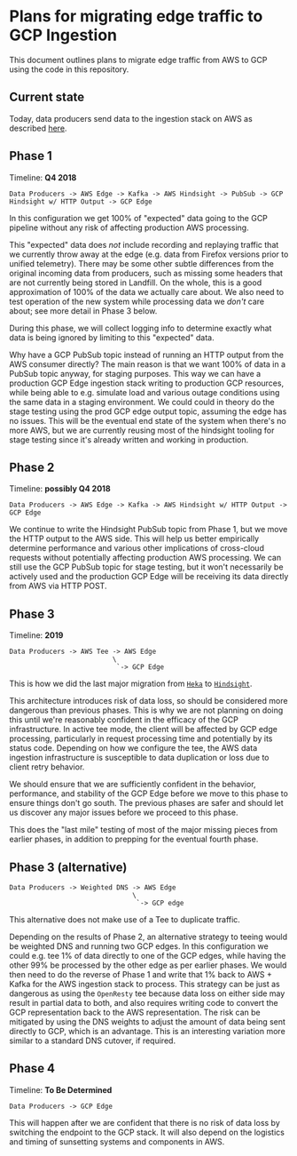 # Plans for migrating edge traffic to GCP Ingestion

This document outlines plans to migrate edge traffic from AWS to GCP using the code in this repository.

## Current state

Today, data producers send data to the ingestion stack on AWS as described [here](https://github.com/mozilla/firefox-data-docs/blob/042fddcbf27aa5993ee5578224200a3ef65fd7c7/src/concepts/pipeline/data_pipeline_detail.md#ingestion).

## Phase 1

Timeline: **Q4 2018**

```
Data Producers -> AWS Edge -> Kafka -> AWS Hindsight -> PubSub -> GCP Hindsight w/ HTTP Output -> GCP Edge
```

In this configuration we get 100% of "expected" data going to the GCP pipeline without any risk of affecting production AWS processing.

This "expected" data does _not_ include recording and replaying traffic that we currently throw away at the edge (e.g. data from Firefox versions prior to unified telemetry). There may be some other subtle differences from the original incoming data from producers, such as missing some headers that are not currently being stored in Landfill. On the whole, this is a good approximation of 100% of the data we actually care about. We also need to test operation of the new system while processing data we _don't_ care about; see more detail in Phase 3 below.

During this phase, we will collect logging info to determine exactly what data is being ignored by limiting to this "expected" data.

Why have a GCP PubSub topic instead of running an HTTP output from the AWS consumer directly? The main reason is that we want 100% of data in a PubSub topic anyway, for staging purposes. This way we can have a production GCP Edge ingestion stack writing to production GCP resources, while being able to e.g. simulate load and various outage conditions using the same data in a staging environment. We could could in theory do the stage testing using the prod GCP edge output topic, assuming the edge has no issues. This will be the eventual end state of the system when there's no more AWS, but we are currently reusing most of the hindsight tooling for stage testing since it's already written and working in production.

## Phase 2

Timeline: **possibly Q4 2018**

```
Data Producers -> AWS Edge -> Kafka -> AWS Hindsight w/ HTTP Output -> GCP Edge
```

We continue to write the Hindsight PubSub topic from Phase 1, but we move the HTTP output to the AWS side. This will help us better empirically determine performance and various other implications of cross-cloud requests without potentially affecting production AWS processing. We can still use the GCP PubSub topic for stage testing, but it won't necessarily be actively used and the production GCP Edge will be receiving its data directly from AWS via HTTP POST.

## Phase 3

Timeline: **2019**

```
Data Producers -> AWS Tee -> AWS Edge
                          \
                           `-> GCP Edge
```

This is how we did the last major migration from [`Heka`](https://hekad.readthedocs.io/en/v0.10.0/) to [`Hindsight`](http://mozilla-services.github.io/hindsight/).

This architecture introduces risk of data loss, so should be considered more dangerous than previous phases. This is why we are not planning on doing this until we're reasonably confident in the efficacy of the GCP infrastructure. In active tee mode, the client will be affected by GCP edge processing, particularly in request processing time and potentially by its status code. Depending on how we configure the tee, the AWS data ingestion infrastructure is susceptible to data duplication or loss due to client retry behavior. 

We should ensure that we are sufficiently confident in the behavior, performance, and stability of the GCP Edge before we move to this phase to ensure things don't go south. The previous phases are safer and should let us discover any major issues before we proceed to this phase.

This does the "last mile" testing of most of the major missing pieces from earlier phases, in addition to prepping for the eventual fourth phase.

## Phase 3 (alternative)

```
Data Producers -> Weighted DNS -> AWS Edge
                               \
                                `-> GCP edge
```

This alternative does not make use of a Tee to duplicate traffic.

Depending on the results of Phase 2, an alternative strategy to teeing would be weighted DNS and running two GCP edges. In this configuration we could e.g. tee 1% of data directly to one of the GCP edges, while having the other 99% be processed by the other edge as per earlier phases. We would then need to do the reverse of Phase 1 and write that 1% back to AWS + Kafka for the AWS ingestion stack to process. This strategy can be just as dangerous as using the `OpenResty` tee because data loss on either side may result in partial data to both, and also requires writing code to convert the GCP representation back to the AWS representation. The risk can be mitigated by using the DNS weights to adjust the amount of data being sent directly to GCP, which is an advantage. This is an interesting variation more similar to a standard DNS cutover, if required.

## Phase 4

Timeline: **To Be Determined**

```
Data Producers -> GCP Edge
```

This will happen after we are confident that there is no risk of data loss by switching the endpoint to the GCP stack. It will also depend on the logistics and timing of sunsetting systems and components in AWS.
